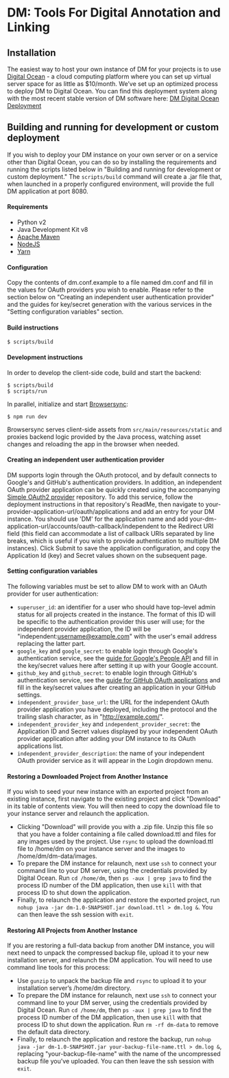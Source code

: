 DM: Tools For Digital Annotation and Linking
============================================

Installation
-------------

The easiest way to host your own instance of DM for your projects is to use [Digital Ocean](https://www.digitalocean.com/) - a cloud computing platform where you can set up virtual server space for as little as $10/month. We’ve set up an optimized process to deploy DM to Digital Ocean. You can find this deployment system along with the most recent stable version of DM software here: [DM Digital Ocean Deployment](https://github.com/performant-software/dm-digitalocean)

Building and running for development or custom deployment
-------------

If you wish to deploy your DM instance on your own server or on a service other than Digital Ocean, you can do so by installing the requirements and running the scripts listed below in "Building and running for development or custom deployment." The `scripts/build` command will create a .jar file that, when launched in a properly configured environment, will provide the full DM application at port 8080.

#### Requirements
* Python v2
* Java Development Kit v8
* [Apache Maven](http://maven.apache.org/)
* [NodeJS](https://nodejs.org/)
* [Yarn](https://yarnpkg.com/)

#### Configuration
Copy the contents of dm.conf.example to a file named dm.conf and fill in the values for OAuth providers you wish to enable. Please refer to the section below on "Creating an independent user authentication provider" and the guides for key/secret generation with the various services in the "Setting configuration variables" section.

#### Build instructions

    $ scripts/build

#### Development instructions

In order to develop the client-side code, build and start the backend:

    $ scripts/build
    $ scripts/run

In parallel, initialize and start [Browsersync](https://www.browsersync.io/):

    $ npm run dev

Browsersync serves client-side assets from `src/main/resources/static` and
proxies backend logic provided by the Java process, watching asset changes
and reloading the app in the browser when needed.

#### Creating an independent user authentication provider

DM supports login through the OAuth protocol, and by default connects to Google's and GitHub's authentication providers. In addition, an independent OAuth provider application can be quickly created using the accompanying [Simple OAuth2 provider](https://github.com/performant-software/oauth-provider) repository. To add this service, follow the deployment instructions in that repository's ReadMe, then navigate to your-provider-application-url/oauth/applications and add an entry for your DM instance. You should use 'DM' for the application name and add your-dm-application-url/accounts/oauth-callback/independent to the Redirect URI field (this field can accommodate a list of callback URIs separated by line breaks, which is useful if you wish to provide authentication to multiple DM instances). Click Submit to save the application configuration, and copy the Application Id (key) and Secret values shown on the subsequent page.

#### Setting configuration variables

The following variables must be set to allow DM to work with an OAuth provider for user authentication:

- `superuser_id`: an identifier for a user who should have top-level admin status for all projects created in the instance. The format of this ID will be specific to the authentication provider this user will use; for the independent provider application, the ID will be "independent:username@example.com" with the user's email address replacing the latter part.
- `google_key` and `google_secret`: to enable login through Google's authentication service, see the [guide for Google's People API](https://developers.google.com/people/v1/getting-started) and fill in the key/secret values here after setting it up with your Google account.
- `github_key` and `github_secret`: to enable login through GitHub's authentication service, see the [guide for GitHub OAuth applications](https://developer.github.com/apps/building-oauth-apps/creating-an-oauth-app/) and fill in the key/secret values after creating an application in your GitHub settings.
- `independent_provider_base_url`: the URL for the independent OAuth provider application you have deployed, including the protocol and the trailing slash character, as in "http://example.com/".
- `independent_provider_key` and `independent_provider_secret`: the Application ID and Secret values displayed by your independent OAuth provider application after adding your DM instance to its OAuth applications list.
- `independent_provider_description`: the name of your independent OAuth provider service as it will appear in the Login dropdown menu.

#### Restoring a Downloaded Project from Another Instance

If you wish to seed your new instance with an exported project from an existing instance, first navigate to the existing project and click "Download" in its table of contents view. You will then need to copy the download file to your instance server and relaunch the application.
- Clicking "Download" will provide you with a .zip file. Unzip this file so that you have a folder containing a file called download.ttl and files for any images used by the project. Use `rsync` to upload the download.ttl file to /home/dm on your instance server and the images to /home/dm/dm-data/images.
- To prepare the DM instance for relaunch, next use `ssh` to connect your command line to your DM server, using the credentials provided by Digital Ocean. Run `cd /home/dm`, then `ps -aux | grep java` to find the process ID number of the DM application, then use `kill` with that process ID to shut down the application.
- Finally, to relaunch the application and restore the exported project, run `nohup java -jar dm-1.0-SNAPSHOT.jar download.ttl > dm.log &`. You can then leave the ssh session with `exit`.

#### Restoring All Projects from Another Instance

If you are restoring a full-data backup from another DM instance, you will next need to unpack the compressed backup file, upload it to your new installation server, and relaunch the DM application. You will need to use command line tools for this process:
- Use `gunzip` to unpack the backup file and `rsync` to upload it to your installation server’s /home/dm directory.
- To prepare the DM instance for relaunch, next use `ssh` to connect your command line to your DM server, using the credentials provided by Digital Ocean. Run `cd /home/dm`, then `ps -aux | grep java` to find the process ID number of the DM application, then use `kill` with that process ID to shut down the application. Run `rm -rf dm-data` to remove the default data directory.
- Finally, to relaunch the application and restore the backup, run `nohup java -jar dm-1.0-SNAPSHOT.jar your-backup-file-name.ttl > dm.log &`, replacing "your-backup-file-name" with the name of the uncompressed backup file you’ve uploaded. You can then leave the ssh session with `exit`.

